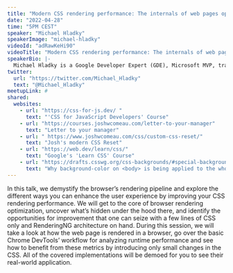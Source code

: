 ```yaml
---
title: "Modern CSS rendering performance: The internals of web pages optimization "
date: "2022-04-28"
time: "5PM CEST"
speaker: "Michael Hladky"
speakerImage: "michael-hladky"
videoId: "adRawKeHi90"
videoTitle: "Modern CSS rendering performance: The internals of web pages optimization "
speakerBio: |-
  Michael Hladky is a Google Developer Expert (GDE), Microsoft MVP, trainer, and consultant with a focus on Angular and RxJS. For years he has been helping companies and developers to set up scalable architectures and performant processes enabling teams to keep up with state-of-the-art development. A vibrant member of the tech community, he organizes multiple community events and workshops each year to give back.
twitter:
  url: "https://twitter.com/Michael_Hladky"
  text: "@Michael_Hladky"
meetupLink: #
shared:
  websites:
    - url: "https://css-for-js.dev/ "
      text: "'CSS for JavaScript Developers' Course"
    - url: "https://courses.joshwcomeau.com/letter-to-your-manager"
      text: "Letter to your manager"
    - url: " https://www.joshwcomeau.com/css/custom-css-reset/"
      text: "Josh's modern CSS Reset"
    - url: "https://web.dev/learn/css/"
      text: "Google's 'Learn CSS' Course"
    - url: "https://drafts.csswg.org/css-backgrounds/#special-backgrounds"
      text: "Why background-color on <body> is being applied to the whole document"
---
```


In this talk, we demystify the browser’s rendering pipeline and explore the different ways you can enhance the user experience by improving your CSS rendering performance. We will get to the core of browser rendering optimization, uncover what’s hidden under the hood there, and identify the opportunities for improvement that one can seize with a few lines of CSS only and RenderingNG architecture on hand. During this session, we will take a look at how the web page is rendered in a browser, go over the basic Chrome DevTools’ workflow for analyzing runtime performance and see how to benefit from these metrics by introducing only small changes in the CSS. All of the covered implementations will be demoed for you to see their real-world application.
